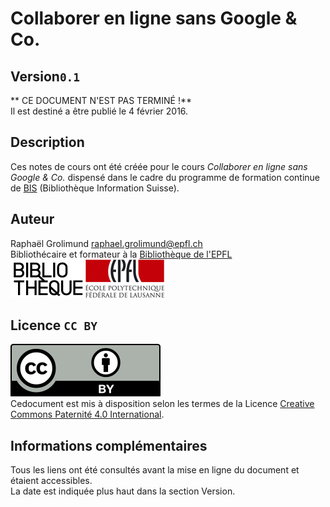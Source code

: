 # Collaborer en ligne sans Google & Co.

## Version`0.1`
** CE DOCUMENT N'EST PAS TERMINÉ !**   
Il est destiné a être publié le 4 février 2016.   

## Description
Ces notes de cours ont été créée pour le cours *Collaborer en ligne sans Google & Co.* dispensé dans le cadre du programme de formation continue de [BIS](http://http://www.bis.ch) (Bibliothèque Information Suisse).   

## Auteur
Raphaël Grolimund [raphael.grolimund@epfl.ch](mailto:raphael.grolimund@epfl.ch)   
Bibliothécaire et formateur à la [Bibliothèque de l'EPFL](http://library.epfl.ch)   
![logo-bibliotheque](img/logo-bibliotheque.png)![logo-EPFL](img/logo-EPFL.jpg)   

## Licence `CC BY`
![logo-CC-BY](img/by.svg)   
Cedocument est mis à disposition selon les termes de la Licence [Creative Commons Paternité 4.0 International](http://creativecommons.org/licenses/by/4.0/deed.fr).   

## Informations complémentaires
Tous les liens ont été consultés avant la mise en ligne du document et étaient accessibles.   
La date est indiquée plus haut dans la section Version.   